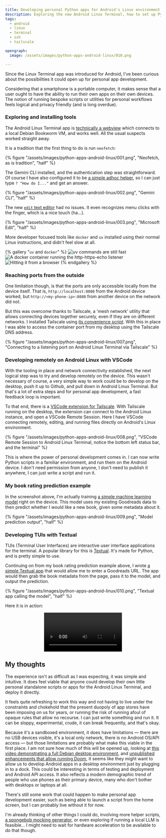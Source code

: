 ```yaml
---
title: Developing personal Python apps for Android's Linux environment
description: Exploring the new Android Linux Terminal, how to set up Python and see if personal app development is feasible
tags:
  - android
  - linux
  - terminal
  - ssh
  - tailscale

opengraph:
  image: /assets/images/python-apps-android-linux/010.png

---
```


Since the Linux Terminal app was introduced for Android, I've been curious about the possibilities it could open up for personal app development. 

Considering that a smartphone is a portable computer, it makes sense that a user ought to have the ability to run their own apps on their own devices. The notion of running bespoke scripts or utilities for personal workflows feels logical and privacy friendly (and is long overdue). 

### Exploring and installing tools

The Android Linux Terminal app is [technically a webview](https://www.androidauthority.com/android-linux-terminal-app-3489887/) which connects to a local Debian Bookworm VM, and works well. All the usual suspects worked straight away. 

It is a tradition that the first thing to do is run `neofetch`:

{% figure "/assets/images/python-apps-android-linux/001.png", "Neofetch, as is tradition", "half" %}


The Gemini CLI installed, and the authentication step was straightforward. Of course I have also configured it to be [a simple adhoc helper](/posts/2025-06-30-gemini-cli-adhoc-helper.md), so I can just type `? "How do I..."` and get an answer. 



{% figure "/assets/images/python-apps-android-linux/002.png", "Gemini CLI", "half" %}


The new [`edit` text editor](/posts/2025-06-02-microsoft-edit-cli-text-editor.md) had no issues. It even recognizes menu clicks with the finger, which is a nice touch (ha...).

{% figure "/assets/images/python-apps-android-linux/003.png", "Microsoft Edit", "half" %}



More developer focused tools like `docker` and `uv` installed using their normal Linux instructions, and didn't feel slow at all. 

{% gallery "`uv` and `docker`" %}
![uv commands are still fast](/assets/images/python-apps-android-linux/004.png)
![A docker container running the http-https-echo listener](/assets/images/python-apps-android-linux/005.png)
![Hitting it from a browser](/assets/images/python-apps-android-linux/006.png)
{% endgallery %}

### Reaching ports from the outside

One limitation though, is that the ports are only accessible locally from the device itself. That is, `http://localhost:8080` from the Android device worked, but `http://<my-phone-ip>:8080` from another device on the network did not. 

But this was overcome thanks to Tailscale, a 'mesh network' utility that allows connecting devices together securely, even if they are on different networks. I installed Tailscale using [its convenience script](https://tailscale.com/kb/1031/install-linux). With this in place I was able to access the container port from my desktop using the Tailscale DNS address. 

{% figure "/assets/images/python-apps-android-linux/007.png", "Connecting to a listening port on Android Linux Terminal via Tailscale" %}


### Developing remotely on Android Linux with VSCode

With the tooling in place and network connectivity established, the next logical step was to try and develop remotely on the device. This wasn't necessary of course, a very simple way to work could be to develop on the desktop, push it up to Github, and pull down in Android Linux Terminal. But that's a lot of extra steps and for personal app development, a fast feedback loop is important.  

To that end, there is a [VSCode extension for Tailscale](https://tailscale.com/kb/1265/vscode-extension). With Tailscale running on the desktop, the extension can connect to the Android Linux instance, and open a VSCode Remote Session. Here I have VSCode connecting remotely, editing, and running files directly on Android's Linux environment.

{% figure "/assets/images/python-apps-android-linux/008.png", "VSCode Remote Session to Android Linux Terminal, notice the bottom left status bar, and the terminal" %}

This is where the power of personal development comes in. I can now write Python scripts in a familiar environment, and run them on the Android device. I don't need permission from anyone, I don't need to publish it anywhere, I can just write a script and run it.

### My book rating prediction example

In the screenshot above, I'm actually training [a simple machine learning model](https://github.com/mendhak/goodreads_book_rating_prediction/blob/master/generate_content_model.ipynb) right on the device. This model uses my existing Goodreads data to then predict whether I would like a new book, given some metadata about it. 

{% figure "/assets/images/python-apps-android-linux/009.png", "Model prediction output", "half" %}

### Developing TUIs with Textual

TUIs (Terminal User Interfaces) are interactive user interface applications for the terminal. A popular library for this is [Textual](https://textual.textualize.io/). It's made for Python, and is pretty simple to use. 

Continuing on from my book rating prediction example above, I wrote [a simple Textual app](https://github.com/mendhak/goodreads_book_rating_prediction/blob/master/textual_goodreads_predictor.py) that would allow me to enter a Goodreads URL. The app would then grab the book metadata from the page, pass it to the model, and output the prediction. 

{% figure "/assets/images/python-apps-android-linux/010.png", "Textual app calling the model", "half" %}

Here it is in action:

<p align="center">
  <video src="/assets/images/python-apps-android-linux/screen-20250809-140910.mp4" controls="controls" width="50%"></video>
</p>



## My thoughts

The experience isn't as difficult as I was expecting, it was simple and intuitive. It does feel viable that anyone could develop their own little personal standalone scripts or apps for the Android Linux Terminal, and deploy it directly. 

It feels quite refreshing to work this way and not having to live under the constraints and chokehold that the present duopoly of app stores have been imposing on us for years, or running the risk of running afoul of opaque rules that allow no recourse. I can just write something and run it. It can be sloppy, experimental, crude, it can break frequently, and that's okay. 

Because it's a sandboxed environment, it does have limitations — there are no USB devices visible, it's a local only network, there is no Android OS/API access — but those limitations are probably what make this viable in the first place. I am not sure how much of this will be opened up, looking at [this video demonstrating a full Debian desktop environment](https://www.youtube.com/watch?v=H2C7GOmbDxw), and [unpublished enhancements that allow running Doom](https://www.androidauthority.com/android-16-linux-terminal-doom-3521804/), it seems like they might want to allow us to develop Android apps in a desktop environment just by plugging in to a dock. This could be interesting in terms of testing and deployment and Android API access. It also reflects a modern demographic trend of people who use phones as their primary device, many who don't bother with desktops or laptops at all. 

There's still some work that could happen to make personal app development easier, such as being able to launch a script from the home screen, but I can probably live without it for now. 

I'm already thinking of other things I could do, involving more helper scripts, [a spongebob mocking generator](https://gist.github.com/mendhak/b4302d1a546053ae528b3151423dde0d), or even exploring if running a local LLM is feasible... I might need to wait for hardware acceleration to be available to do that though. 
